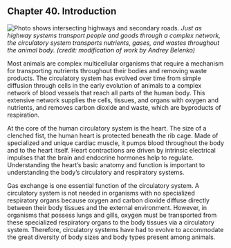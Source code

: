 ##  Chapter 40. Introduction 

![Photo shows intersecting highways and secondary roads.][1] _Just as highway systems transport people and goods through a complex network, the circulatory system transports nutrients, gases, and wastes throughout the animal body. (credit: modification of work by Andrey Belenko)_

Most animals are complex multicellular organisms that require a mechanism for transporting nutrients throughout their bodies and removing waste products. The circulatory system has evolved over time from simple diffusion through cells in the early evolution of animals to a complex network of blood vessels that reach all parts of the human body. This extensive network supplies the cells, tissues, and organs with oxygen and nutrients, and removes carbon dioxide and waste, which are byproducts of respiration.

At the core of the human circulatory system is the heart. The size of a clenched fist, the human heart is protected beneath the rib cage. Made of specialized and unique cardiac muscle, it pumps blood throughout the body and to the heart itself. Heart contractions are driven by intrinsic electrical impulses that the brain and endocrine hormones help to regulate. Understanding the heart’s basic anatomy and function is important to understanding the body’s circulatory and respiratory systems.

Gas exchange is one essential function of the circulatory system. A circulatory system is not needed in organisms with no specialized respiratory organs because oxygen and carbon dioxide diffuse directly between their body tissues and the external environment. However, in organisms that possess lungs and gills, oxygen must be transported from these specialized respiratory organs to the body tissues via a circulatory system. Therefore, circulatory systems have had to evolve to accommodate the great diversity of body sizes and body types present among animals.

   [1]: https://cnx.org/resources/79a08bb3e29517fb9c90a46a4819d6fd71a91eb8/Figure_40_00_01.jpg

